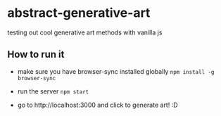 # abstract-generative-art
testing out cool generative art methods with vanilla js

## How to run it

- make sure you have browser-sync installed globally
`npm install -g browser-sync`

- run the server
`npm start`

- go to http://localhost:3000 and click to generate art! :D
